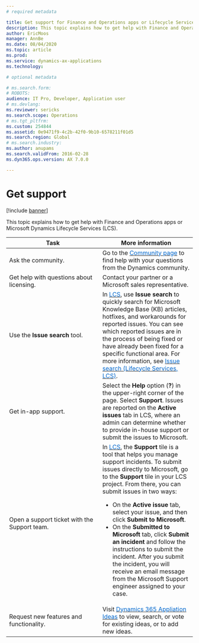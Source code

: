 ```yaml
---
# required metadata

title: Get support for Finance and Operations apps or Lifecycle Services (LCS)
description: This topic explains how to get help with Finance and Operations apps or Microsoft Dynamics Lifecycle Services (LCS). 
author: EricMoos
manager: AnnBe
ms.date: 08/04/2020
ms.topic: article
ms.prod: 
ms.service: dynamics-ax-applications
ms.technology: 

# optional metadata

# ms.search.form: 
# ROBOTS: 
audience: IT Pro, Developer, Application user
# ms.devlang: 
ms.reviewer: sericks
ms.search.scope: Operations
# ms.tgt_pltfrm: 
ms.custom: 254844
ms.assetid: 0e9471f9-4c2b-42f0-9b10-6578211f01d5
ms.search.region: Global
# ms.search.industry: 
ms.author: anupams
ms.search.validFrom: 2016-02-28
ms.dyn365.ops.version: AX 7.0.0

---
```


# Get support

[!include [banner](../includes/banner.md)]

This topic explains how to get help with Finance and Operations apps or Microsoft Dynamics Lifecycle Services (LCS). 

<table>
<colgroup>
<col width="33%" />
<col width="33%" />
</colgroup>
<thead>
<tr class="header">
<th>Task</th>
<th>More information</th>
</tr>
</thead>
<tbody>
<tr class="odd">
<td>Ask the community.</td>
<td>Go to the <a href="https://community.dynamics.com/"><span style="color: #0066cc;">Community page</span></a> to find help with your questions from the Dynamics community.</td>
</tr>
<tr class="odd">
<td>Get help with questions about licensing.</td>
<td>Contact your partner or a Microsoft sales representative.</td>
</tr>
<tr class="even">
  <td>Use the <strong>Issue search</strong> tool.</td>
<td>In <a href="https://lcs.dynamics.com/"><span style="color: #0066cc;">LCS</span></a>, use <strong>Issue search</strong> to quickly search for Microsoft Knowledge Base (KB) articles, hotfixes, and workarounds for reported issues. You can see which reported issues are in the process of being fixed or have already been fixed for a specific functional area. For more information, see <a href="issue-search-lcs.md"><span style="color: #0066cc;">Issue search (Lifecycle Services, LCS)</span></a>.</td>
</tr>
<tr class="even">
<td>Get in-app support.</td>
<td>Select the <strong>Help</strong> option (<strong>?</strong>) in the upper-right corner of the page. Select <strong>Support</strong>. Issues are reported on the <strong>Active issues</strong> tab in LCS, where an admin can determine whether to provide in-house support or submit the issues to Microsoft.</td>
</tr>
<tr class="odd">
<td>Open a support ticket with the Support team.</td>
<td>In <a href="https://lcs.dynamics.com/"><span style="color: #0066cc;">LCS</span></a>, the <strong>Support</strong> tile is a tool that helps you manage support incidents. To submit issues directly to Microsoft, go to the <strong>Support</strong> tile in your LCS project. From there, you can submit issues in two ways:
<ul>
<li>On the <strong>Active issue</strong> tab, select your issue, and then click <strong>Submit to Microsoft</strong>.</li>
<li>On the <strong>Submitted to Microsoft</strong> tab, click <strong>Submit an incident</strong> and follow the instructions to submit the incident. After you submit the incident, you will receive an email message from the Microsoft Support engineer assigned to your case.</li>
</ul>
</td>
</tr>
</tr>
<tr class="even">
<td>Request new features and functionality.</td>
<td>Visit <a href="https://experience.dynamics.com/ideas/"><span style="color: #0066cc;">Dynamics 365 Appliation Ideas</span></a> to view, search, or vote for existing ideas, or to add new ideas.</td>
</tr>
</tbody>
</table>



